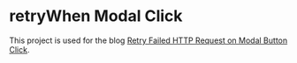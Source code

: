 # retryWhen Modal Click

This project is used for the blog [Retry Failed HTTP Request on Modal Button Click](https://blog.nickromero.dev/post/retry-http-request-on-modal-button-click).